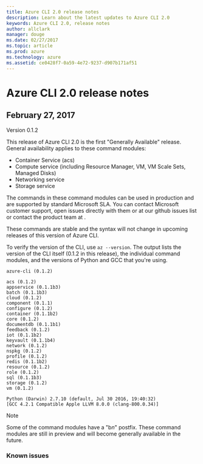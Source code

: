 ```yaml
---
title: Azure CLI 2.0 release notes
description: Learn about the latest updates to Azure CLI 2.0
keywords: Azure CLI 2.0, release notes
author: allclark
manager: douge
ms.date: 02/27/2017
ms.topic: article
ms.prod: azure
ms.technology: azure
ms.assetid: ce0428f7-0a59-4e72-9237-d907b171af51
---
```


# Azure CLI 2.0 release notes

## February 27, 2017

Version 0.1.2

This release of Azure CLI 2.0 is the first "Generally Available" release.
General availability applies to these command modules:
- Container Service (acs)
- Compute service (including Resource Manager, VM, VM Scale Sets, Managed Disks)
- Networking service
- Storage service

The commands in these command modules can be used in production and are supported by standard Microsoft SLA.
You can contact Microsoft customer support,
open issues directly with them or at our github issues list
or contact the product team at <contact info>.

These commands are stable and the syntax will not change in upcoming releases of this version of Azure CLI.

To verify the version of the CLI, use `az --version`.
The output lists the version of the CLI itself (0.1.2 in this release), the individual command modules,
and the versions of Python and GCC that you're using.

```
azure-cli (0.1.2)
 
acs (0.1.2)
appservice (0.1.1b3)
batch (0.1.1b3)
cloud (0.1.2)
component (0.1.1)
configure (0.1.2)
container (0.1.1b2)
core (0.1.2)
documentdb (0.1.1b1)
feedback (0.1.2)
iot (0.1.1b2)
keyvault (0.1.1b4)
network (0.1.2)
nspkg (0.1.2)
profile (0.1.2)
redis (0.1.1b2)
resource (0.1.2)
role (0.1.2)
sql (0.1.1b3)
storage (0.1.2)
vm (0.1.2)
 
Python (Darwin) 2.7.10 (default, Jul 30 2016, 19:40:32) 
[GCC 4.2.1 Compatible Apple LLVM 8.0.0 (clang-800.0.34)]
```

> [!Note]
> Some of the command modules have a "b*n*" postfix.
> These command modules are still in preview and will become generally available in the future.

### Known issues

